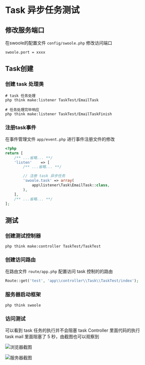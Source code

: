 # Task 异步任务测试

## 修改服务端口

在swoole的配置文件 `config/swoole.php` 修改访问端口

```shell
swoole.port = xxxx
```

## Task创建

### 创建 task 处理类

```shell
# task 任务处理
php think make:listener TaskTest/EmailTask

# 任务处理完毕响应
php think make:listener TaskTest/EmailTaskFinish
```

### 注册task事件

在事件管理文件 `app/event.php` 进行事件注册文件的修改

```php
<?php
return [
    /** ...省略... **/
    'listen'    => [
        /** ...省略... **/

        // 注册 task 异步任务
        'swoole.task' => array(
            app\listener\Task\EmailTask::class,
        ),
    ],
    /** ...省略... **/
];
```

## 测试

### 创建测试控制器

```shell
php think make:controller TaskTest/TaskTest
```

### 创建访问路由

在路由文件 `route/app.php` 配置访问 task 控制的的路由

```php
Route::get('test', 'app\\controller\\Task\\TaskTest/index');
```

### 服务器启动框架

```shell
php think swoole
```

### 访问测试

可以看到 task 任务的执行并不会阻塞 task Controller 里面代码的执行  
task mail 里面阻塞了 5 秒，由截图也可以观察到  

![浏览器截图](http://img.github.mailjob.net/20210530172420.png)

![服务器截图](http://img.github.mailjob.net/20210530172454.png)